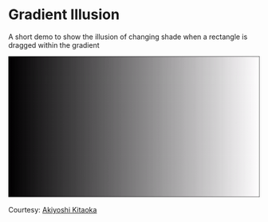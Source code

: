 # Gradient Illusion
A short demo to show the illusion of changing shade when a rectangle is dragged within the gradient

![Gradient Illusion Animation](https://github.com/g-ar/ProjectGifs/blob/master/GradientIllusion.gif)

Courtesy: [Akiyoshi Kitaoka](https://twitter.com/AkiyoshiKitaoka)
